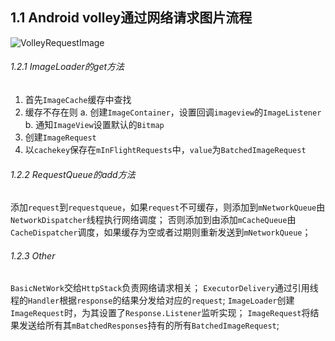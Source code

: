 
## 1.1 Android volley通过网络请求图片流程

![VolleyRequestImage](http://upload-images.jianshu.io/upload_images/74811-32451f74c03188d2.jpg?imageMogr2/auto-orient/strip%7CimageView2/2/w/1240)

###### 1.2.1 ImageLoader的get方法
1. 首先`ImageCache`缓存中查找
2. 缓存不存在则
  a. 创建`ImageContainer`，设置回调`imageview`的`ImageListener`
  b. 通知`ImageView`设置默认的`Bitmap`
3. 创建`ImageRequest`
4. 以`cachekey`保存在`mInFlightRequests`中，`value`为`BatchedImageRequest`

###### 1.2.2 RequestQueue的add方法
添加`request`到`requestqueue`，如果`request`不可缓存，则添加到`mNetworkQueue`由`NetworkDispatcher`线程执行网络调度；
否则添加到由添加`mCacheQueue`由`CacheDispatcher`调度，如果缓存为空或者过期则重新发送到`mNetworkQueue`；

###### 1.2.3 Other
`BasicNetWork`交给`HttpStack`负责网络请求相关；
`ExecutorDelivery`通过引用线程的`Handler`根据`response`的结果分发给对应的`request`;
`ImageLoader`创建`ImageRequest`时，为其设置了`Response.Listener`监听实现；
`ImageRequest`将结果发送给所有其`mBatchedResponses`持有的所有`BatchedImageRequest`;
